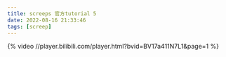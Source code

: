 ```yaml
---
title: screeps 官方tutorial 5
date: 2022-08-16 21:33:46
tags: [screep]
---
```


{% video //player.bilibili.com/player.html?bvid=BV17a411N7L1&page=1 %}